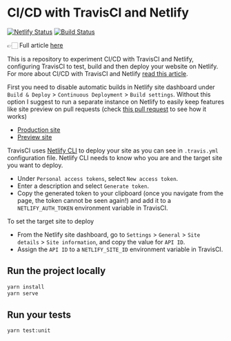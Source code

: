 # CI/CD with TravisCI and Netlify

[![Netlify Status](https://api.netlify.com/api/v1/badges/7886dc92-808d-4ce2-8189-6b36056c554e/deploy-status)](https://app.netlify.com/sites/frosty-lamarr-758586/deploys)
[![Build Status](https://travis-ci.org/astagi/netlify-travis-cicd.svg?branch=master)](https://travis-ci.org/astagi/netlify-travis-cicd)

👉🏻 Full article [here](https://dev.to/astagi/setup-travisci-to-test-build-and-deploy-your-app-on-netlify-in-5-minutes-khn)

This is a repository to experiment CI/CD with TravisCI and Netlify, configuring TravisCI to test, build and then deploy your website on Netlify. For more about CI/CD with TravisCI and Netlify [read this article](https://dev.to/astagi/continuous-integration-and-deployment-with-travisci-and-netlify-4294).

First you need to disable automatic builds in Netlify site dashboard under `Build & Deploy` > `Continuous Deployment` > `Build settings`. Without this option I suggest to run a separate instance on Netlify to easily keep features like site preview on pull requests (check [this pull request](https://github.com/astagi/netlify-travis-cicd/pull/2) to see how it works)

- [Production site](https://frosty-lamarr-758586.netlify.app/)
- [Preview site](https://happy-galileo-9b98e8.netlify.app/)

TravisCI uses [Netlify CLI](https://docs.netlify.com/cli/get-started/) to deploy your site as you can see in `.travis.yml` configuration file. Netlify CLI needs to know who you are and the target site you want to deploy.

- Under `Personal access tokens`, select `New access token`.
- Enter a description and select `Generate token`.
- Copy the generated token to your clipboard (once you navigate from the page, the token cannot be seen again!) and add it to a `NETLIFY_AUTH_TOKEN` environment variable in TravisCI.

To set the target site to deploy

- From the Netlify site dashboard, go to `Settings` > `General` > `Site details` > `Site information`, and copy the value for `API ID`.
- Assign the `API ID` to a `NETLIFY_SITE_ID` environment variable in TravisCI.

## Run the project locally

```sh
yarn install
yarn serve
```

## Run your tests

```sh
yarn test:unit
```
